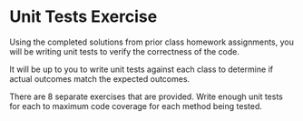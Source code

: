 # Unit Tests Exercise

Using the completed solutions from prior class homework assignments, you will be writing unit tests to verify the correctness of the code.

It will be up to you to write unit tests against each class to determine if actual outcomes match the expected outcomes.

There are 8 separate exercises that are provided. Write enough unit tests for each to maximum code coverage for each method being tested.

